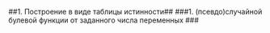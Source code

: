 ##1. Построение в виде таблицы истинности##
###1. (псевдо)случайной булевой функции от заданного числа переменных ###

